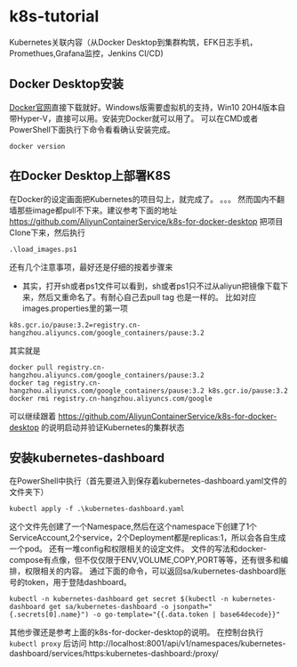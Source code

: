 # k8s-tutorial
Kubernetes关联内容（从Docker Desktop到集群构筑，EFK日志手机，Promethues,Grafana监控，Jenkins CI/CD)
## Docker Desktop安装
[Docker官网](https://www.docker.com/)直接下载就好。Windows版需要虚拟机的支持，Win10 20H4版本自带Hyper-V，直接可以用。安装完Docker就可以用了。
可以在CMD或者PowerShell下面执行下命令看看确认安装完成。
```
docker version
```
## 在Docker Desktop上部署K8S
在Docker的设定画面把Kubernetes的项目勾上，就完成了。
。。。
然而国内不翻墙那些image都pull不下来。建议参考下面的地址
https://github.com/AliyunContainerService/k8s-for-docker-desktop
把项目Clone下来，然后执行
```
.\load_images.ps1
```
还有几个注意事项，最好还是仔细的按着步骤来
+ 其实，打开sh或者ps1文件可以看到，sh或者ps1只不过从aliyun把镜像下载下来，然后又重命名了。有耐心自己去pull tag 也是一样的。
比如对应images.properties里的第一项
```
k8s.gcr.io/pause:3.2=registry.cn-hangzhou.aliyuncs.com/google_containers/pause:3.2
```
其实就是
```
docker pull registry.cn-hangzhou.aliyuncs.com/google_containers/pause:3.2
docker tag registry.cn-hangzhou.aliyuncs.com/google_containers/pause:3.2 k8s.gcr.io/pause:3.2
docker rmi registry.cn-hangzhou.aliyuncs.com/google
```
可以继续跟着 https://github.com/AliyunContainerService/k8s-for-docker-desktop 的说明启动并验证Kubernetes的集群状态

## 安装kubernetes-dashboard
在PowerShell中执行（首先要进入到保存着kubernetes-dashboard.yaml文件的文件夹下）
```
kubectl apply -f .\kubernetes-dashboard.yaml
```
这个文件先创建了一个Namespace,然后在这个namespace下创建了1个ServiceAccount,2个service，2个Deployment都是replicas:1，所以会各自生成一个pod。
还有一堆config和权限相关的设定文件。
文件的写法和docker-compose有点像，但不仅仅限于ENV,VOLUME,COPY,PORT等等，还有很多和编排，权限相关的内容。
通过下面的命令，可以返回sa/kubernetes-dashboard账号的token，用于登陆dashboard。
```
kubectl -n kubernetes-dashboard get secret $(kubectl -n kubernetes-dashboard get sa/kubernetes-dashboard -o jsonpath="{.secrets[0].name}") -o go-template="{{.data.token | base64decode}}"
```
其他步骤还是参考上面的k8s-for-docker-desktop的说明。
在控制台执行
`kubectl proxy`
后访问
http://localhost:8001/api/v1/namespaces/kubernetes-dashboard/services/https:kubernetes-dashboard:/proxy/




